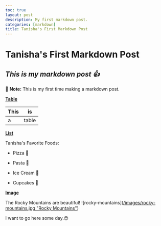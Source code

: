 ```yaml
---
toc: true
layout: post
description: My first markdown post.
categories: [markdown]
title: Tanisha's First Markdown Post
---
```

# Tanisha's First Markdown Post
## *This is my markdown post :+1:*
:memo: **Note:** This is my first time making a markdown post.

<ins>**Table**</ins>

| This | is   |
|------|------|
|   a  | table|

<ins>**List**</ins>


Tanisha's Favorite Foods: 

* Pizza 🍕

* Pasta 🥘

* Ice Cream 🍨

* Cupcakes 🧁

<ins>**Image**</ins>


The Rocky Mountains are beautiful! 
![rocky-mountains]([/images/rocky-mountains.jpg "Rocky Mountains"](https://upload.wikimedia.org/wikipedia/commons/thumb/c/c5/Moraine_Lake_17092005.jpg/1200px-Moraine_Lake_17092005.jpg))

I want to go here some day.:blush:
